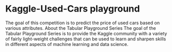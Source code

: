 # Kaggle-Used-Cars playground
The goal of this competition is to predict the price of used cars based on various attributes.
About the Tabular Playground Series
The goal of the Tabular Playground Series is to provide the Kaggle community with a variety of fairly light-weight challenges that can be used to learn and sharpen skills in different aspects of machine learning and data science. 
